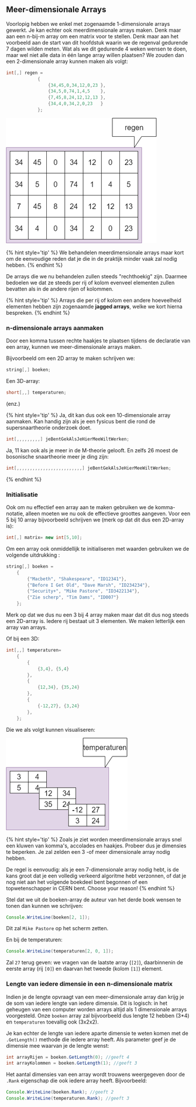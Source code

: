 ## Meer-dimensionale Arrays
Voorlopig hebben we enkel met zogenaamde 1-dimensionale arrays gewerkt. Je kan echter ook meerdimensionale arrays maken. Denk maar aan een n-bij-m array om een matrix voor te stellen. Denk maar aan het voorbeeld aan de start van dit hoofdstuk waarin we de regenval gedurende 7 dagen wilden meten. Wat als we dit gedurende 4 weken wensen te doen, maar wel niet alle data in één lange array willen plaatsen? We zouden dan een 2-dimensionale array kunnen maken als volgt:

```java
int[,] regen = 
            {
                {34,45,0,34,12,0,23 },
                {34,5,0,74,1,4,5    },
                {7,45,8,24,12,12,13 },
                {34,4,0,34,2,0,23   }
            };
```

<!--- {width:60%} --->
![Een tweedimensionale array](../assets/5_arrays/2d.png)

{% hint style='tip' %}
We behandelen meerdimensionale arrays maar kort om de eenvoudige reden dat je die in de praktijk minder vaak zal nodig hebben.
{% endhint %}

De arrays die we nu behandelen zullen steeds "rechthoekig" zijn. Daarmee bedoelen we dat ze steeds per rij of kolom evenveel elementen zullen bevatten als in de andere rijen of kolommen. 

{% hint style='tip' %}
Arrays die per rij of kolom een andere hoeveelheid elementen hebben zijn zogenaamde **jagged arrays**, welke we kort hierna bespreken.
{% endhint %}

### n-dimensionale arrays aanmaken
Door een komma tussen rechte haakjes te plaatsen tijdens de declaratie van een array, kunnen we meer-dimensionale arrays maken. 

Bijvoorbeeld om een 2D array te maken schrijven we:

```java
string[,] boeken;
```

Een 3D-array:
```java
short[,,] temperaturen;
```
(enz.)

{% hint style='tip' %}
Ja, dit kan dus ook een 10-dimensionale array aanmaken. Kan handig zijn als je een fysicus bent die rond de supersnaartheorie onderzoek doet.
<!---{line-numbers:false}--->
```java
int[,,,,,,,,,] jeBentGekAlsJeHierMeeWiltWerken;
```
Ja, 11 kan ook als je meer in de M-theorie gelooft. En zelfs 26 moest de bosonische snaartheorie meer je ding zijn:
<!---{line-numbers:false}--->
```java
int[,,,,,,,,,,,,,,,,,,,,,,,,,] jeBentGekAlsJeHierMeeWiltWerken;
```

{% endhint %}

### Initialisatie

Ook om nu effectief een array aan te maken gebruiken we de komma-notatie, alleen moeten we nu ook de effectieve groottes aangeven. Voor een 5 bij 10 array bijvoorbeeld schrijven we (merk op dat dit dus een 2D-array is):

```java
int[,] matrix= new int[5,10];
```

Om een array ook onmiddellijk te initialiseren met waarden gebruiken we de volgende uitdrukking :

```java
string[,] boeken = 
    {
        {"Macbeth", "Shakespeare", "ID12341"},
        {"Before I Get Old", "Dave Marsh", "ID234234"},
        {"Security+", "Mike Pastore", "ID3422134"},
        {"Zie scherp", "Tim Dams", "ID007"}
    };
```

Merk op dat we dus nu een 3 bij 4 array maken maar dat dit dus nog steeds een 2D-array is. Iedere rij bestaat uit 3 elementen. We maken letterlijk een array van arrays.

<!---{pagebreak} --->

Of bij een 3D:
```java
int[,,] temperaturen= 
    {
        {
            {3,4}, {5,4}
        },
        {
            {12,34}, {35,24}
        },
        {
            {-12,27}, {3,24}
        },
    };
```

Die we als volgt kunnen visualiseren:

<!--- {width:65%} --->
![De derde dimensie bestaat uit 3 2-dimensionale 2 bij 2 arrays...](../assets/5_arrays/3D.png)

{% hint style='tip' %}
Zoals je ziet worden meerdimensionale arrays snel een kluwen van komma's, accolades en haakjes. Probeer dus je dimensies te beperken. Je zal zelden een 3 -of meer dimensionale array nodig hebben. 

De regel is eenvoudig: als je een 7-dimensionale array nodig hebt, is de kans groot dat je een  volledig verkeerd algoritme hebt verzonnen, of dat je nog niet aan het volgende boekdeel bent begonnen of een topwetenschapper in CERN bent. Choose your reason!
{% endhint %}

<!---{pagebreak} --->

Stel dat we uit de boeken-array de auteur van het derde boek wensen te tonen dan kunnen we schrijven:

```java
Console.WriteLine(boeken[2, 1]);
```

Dit zal ``Mike Pastore`` op het scherm zetten.

En bij de temperaturen:
```java
Console.WriteLine(temperaturen[2, 0, 1]);
```
Zal ``27`` terug geven: we vragen van de laatste array (``[2]``), daarbinnenin de eerste array (rij ``[0]``) en daarvan het tweede (kolom ``[1]``) element.

### Lengte van iedere dimensie in een n-dimensionale matrix

Indien je de lengte opvraagt van een meer-dimensionale array dan krijg je de som van iedere lengte van iedere dimensie. Dit is logisch: in het geheugen van een computer worden arrays altijd als 1 dimensionale arrays voorgesteld. Onze ``boeken`` array zal bijvoorbeeld dus lengte 12 hebben (3*4) en ``temperaturen`` toevallig ook (3x2x2). 

Je kan echter de lengte van iedere aparte dimensie te weten komen met de ``.GetLength()`` methode die iedere array heeft. Als parameter geef je de dimensie mee waarvan je de lengte wenst:

```java
int arrayRijen = boeken.GetLength(0); //geeft 4 
int arrayKolommen = boeken.GetLength(1); //geeft 3
```

Het aantal dimensies van een array wordt trouwens weergegeven door de ``.Rank`` eigenschap die ook iedere array heeft. Bijvoorbeeld:

```java
Console.WriteLine(boeken.Rank); //geeft 2
Console.WriteLine(temperaturen.Rank); //geeft 3
```

